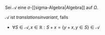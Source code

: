 Sei $\mathcal{A}$ eine $\sigma$-[[sigma-Algebra|Algebra]] auf $\Omega$.

$\mathcal{A}$ ist *translationsinvariant*, falls
- $\forall S \in \mathcal{A}, x \in \mathbb{R} : S + x = \{ y + x, y \in S \} \in \mathcal{A}$